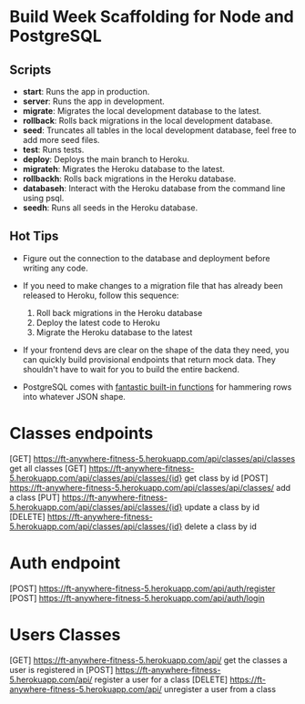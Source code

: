 # Build Week Scaffolding for Node and PostgreSQL

## Scripts

- **start**: Runs the app in production.
- **server**: Runs the app in development.
- **migrate**: Migrates the local development database to the latest.
- **rollback**: Rolls back migrations in the local development database.
- **seed**: Truncates all tables in the local development database, feel free to add more seed files.
- **test**: Runs tests.
- **deploy**: Deploys the main branch to Heroku.
- **migrateh**: Migrates the Heroku database to the latest.
- **rollbackh**: Rolls back migrations in the Heroku database.
- **databaseh**: Interact with the Heroku database from the command line using psql.
- **seedh**: Runs all seeds in the Heroku database.

## Hot Tips

- Figure out the connection to the database and deployment before writing any code.

- If you need to make changes to a migration file that has already been released to Heroku, follow this sequence:

  1. Roll back migrations in the Heroku database
  2. Deploy the latest code to Heroku
  3. Migrate the Heroku database to the latest

- If your frontend devs are clear on the shape of the data they need, you can quickly build provisional endpoints that return mock data. They shouldn't have to wait for you to build the entire backend.

- PostgreSQL comes with [fantastic built-in functions](https://hashrocket.com/blog/posts/faster-json-generation-with-postgresql) for hammering rows into whatever JSON shape.

# Classes endpoints

[GET]  https://ft-anywhere-fitness-5.herokuapp.com/api/classes/api/classes get all classes
[GET]  https://ft-anywhere-fitness-5.herokuapp.com/api/classes/api/classes/{id} get class by id
[POST]  https://ft-anywhere-fitness-5.herokuapp.com/api/classes/api/classes/ add a class
[PUT]  https://ft-anywhere-fitness-5.herokuapp.com/api/classes/api/classes/{id} update a class by id
[DELETE] https://ft-anywhere-fitness-5.herokuapp.com/api/classes/api/classes/{id} delete a class by id

# Auth endpoint 

[POST]  https://ft-anywhere-fitness-5.herokuapp.com/api/auth/register
[POST]  https://ft-anywhere-fitness-5.herokuapp.com/api/auth/login

# Users Classes

[GET] https://ft-anywhere-fitness-5.herokuapp.com/api/  get the classes a user is registered in
[POST] https://ft-anywhere-fitness-5.herokuapp.com/api/   register a user for a class
[DELETE] https://ft-anywhere-fitness-5.herokuapp.com/api/   unregister a user from a class

